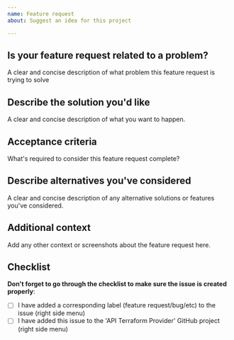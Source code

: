 ```yaml
---
name: Feature request
about: Suggest an idea for this project

---
```


## Is your feature request related to a problem?
A clear and concise description of what problem this feature request is trying to solve

## Describe the solution you'd like
A clear and concise description of what you want to happen.

## Acceptance criteria
What's required to consider this feature request complete?

## Describe alternatives you've considered
A clear and concise description of any alternative solutions or features you've considered.

## Additional context
Add any other context or screenshots about the feature request here.

## Checklist

**Don't forget to go through the checklist to make sure the issue is created properly**:

- [ ] I have added a corresponding label (feature request/bug/etc) to the issue (right side menu)
- [ ] I have added this issue to the 'API Terraform Provider' GitHub project (right side menu)

